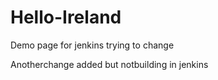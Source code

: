 # Hello-Ireland
Demo page for jenkins
trying to change 


Anotherchange added but notbuilding in jenkins
